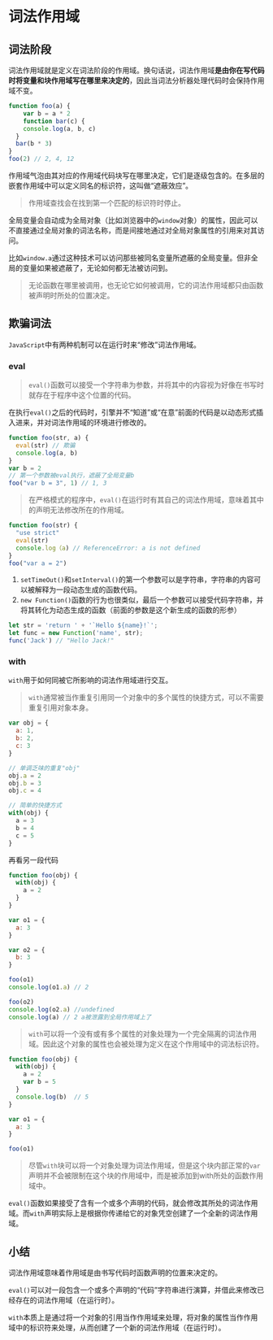 # 词法作用域



## 词法阶段

词法作用域就是定义在词法阶段的作用域。换句话说，词法作用域**是由你在写代码时将变量和块作用域写在哪里来决定的**，因此当词法分析器处理代码时会保持作用域不变。

```javascript
function foo(a) {
	var b = a * 2
	function bar(c) {
  	console.log(a, b, c)	  
  }
  bar(b * 3)
}
foo(2) // 2, 4, 12
```

作用域气泡由其对应的作用域代码块写在哪里决定，它们是逐级包含的。在多层的嵌套作用域中可以定义同名的标识符，这叫做“遮蔽效应”。

> 作用域查找会在找到第一个匹配的标识符时停止。

全局变量会自动成为全局对象（比如浏览器中的`window`对象）的属性，因此可以不直接通过全局对象的词法名称，而是间接地通过对全局对象属性的引用来对其访问。

比如`window.a`通过这种技术可以访问那些被同名变量所遮蔽的全局变量。但非全局的变量如果被遮蔽了，无论如何都无法被访问到。

> 无论函数在哪里被调用，也无论它如何被调用，它的词法作用域都只由函数被声明时所处的位置决定。

## 欺骗词法

`JavaScript`中有两种机制可以在运行时来“修改”词法作用域。

### eval

> `eval()`函数可以接受一个字符串为参数，并将其中的内容视为好像在书写时就存在于程序中这个位置的代码。

在执行`eval()`之后的代码时，引擎并不“知道”或“在意”前面的代码是以动态形式插入进来，并对词法作用域的环境进行修改的。

```javascript
function foo(str, a) {
  eval(str) // 欺骗
  console.log(a, b)
}
var b = 2
// 第一个参数被eval执行，遮蔽了全局变量b
foo("var b = 3", 1) // 1, 3
```

> 在严格模式的程序中，`eval()`在运行时有其自己的词法作用域，意味着其中的声明无法修改所在的作用域。

```javascript
function foo(str) {
  "use strict"
  eval(str)
  console.log（a) // ReferenceError: a is not defined
}
foo("var a = 2")
```

1. `setTimeOut()`和`setInterval()`的第一个参数可以是字符串，字符串的内容可以被解释为一段动态生成的函数代码。
2. `new Function()`函数的行为也很类似，最后一个参数可以接受代码字符串，并将其转化为动态生成的函数（前面的参数是这个新生成的函数的形参）

```javascript
let str = 'return ' + '`Hello ${name}!`';
let func = new Function('name', str);
func('Jack') // "Hello Jack!"
```

### with

`with`用于如何同被它所影响的词法作用域进行交互。

> `with`通常被当作重复引用同一个对象中的多个属性的快捷方式，可以不需要重复引用对象本身。

```javascript
var obj = {
  a: 1,
  b: 2,
  c: 3
}

// 单调乏味的重复"obj"
obj.a = 2
obj.b = 3
obj.c = 4

// 简单的快捷方式
with(obj) {
  a = 3
  b = 4
  c = 5
}
```

再看另一段代码

```javascript
function foo(obj) {
  with(obj) {
    a = 2
  }
}

var o1 = {
  a: 3
}

var o2 = {
  b: 3
}

foo(o1)
console.log(o1.a) // 2

foo(o2)
console.log(o2.a) //undefined
console.log(a) // 2 a被泄露到全局作用域上了
```

> `with`可以将一个没有或有多个属性的对象处理为一个完全隔离的词法作用域。因此这个对象的属性也会被处理为定义在这个作用域中的词法标识符。

```javascript
function foo(obj) {
  with(obj) {
    a = 2
    var b = 5
  }
  console.log(b)  // 5
}

var o1 = {
  a: 3
}

foo(o1)
```

> 尽管`with`块可以将一个对象处理为词法作用域，但是这个块内部正常的`var`声明并不会被限制在这个块的作用域中，而是被添加到with所处的函数作用域中。

`eval()`函数如果接受了含有一个或多个声明的代码，就会修改其所处的词法作用域。而`with`声明实际上是根据你传递给它的对象凭空创建了一个全新的词法作用域。

## 小结

词法作用域意味着作用域是由书写代码时函数声明的位置来决定的。

`eval()`可以对一段包含一个或多个声明的“代码”字符串进行演算，并借此来修改已经存在的词法作用域（在运行时）。

`with`本质上是通过将一个对象的引用当作作用域来处理，将对象的属性当作作用域中的标识符来处理，从而创建了一个新的词法作用域（在运行时）。